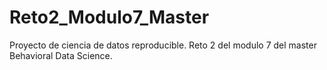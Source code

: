 # Reto2_Modulo7_Master
Proyecto de ciencia de datos reproducible. Reto 2 del modulo 7 del master Behavioral Data Science.
